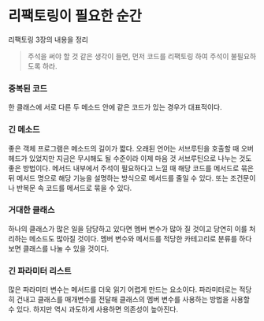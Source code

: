 # 리팩토링이 필요한 순간
리팩토링 3장의 내용을 정리
> 주석을 써야 할 것 같은 생각이 들면, 먼저 코드를 리팩토링 하여 주석이 불필요하도록 하라.

### 중복된 코드
한 클래스에 서로 다른 두 메소드 안에 같은 코드가 있는 경우가 대표적이다.


### 긴 메소드
좋은 객체 프로그램은 메소드의 길이가 짧다.
오래된 언어는 서브루틴을 호출할 때 오버헤드가 있었지만 지금은 무시해도 될 수준이라 이제 마음 것 서브루틴으로 나누는 것도 좋은 방법이다.
메서드 내부에서 주석이 필요하다고 느낄 때 해당 코드를 메서드로 묶은 뒤 메서드 명으로 해당 기능을 설명하는 방식으로 메서드를 줄일 수 있다.
또는 조건문이나 반복문 속 코드를 메서드로 묶을 수 있다.


### 거대한 클래스
하나의 클래스가 많은 일을 담당하고 있다면 멤버 변수가 많아 질 것이고
당연히 이를 처리하는 메소드도 많아질 것이다.
멤버 변수와 메서드를 적당한 카테고리로 분류를 하다보면 클래스를 나눌 수 있을 것이다.


### 긴 파라미터 리스트
많은 파라미터 변수는 메서드를 더욱 읽기 어렵게 만드는 요소이다.
파라미터로는 적당히 건내고 클래스를 매개변수를 전달해 클래스의 멤버 변수를 사용하는 방법을 사용할 수 있다.
하지만 역시 과도하게 사용하면 의존성이 높아진다.
